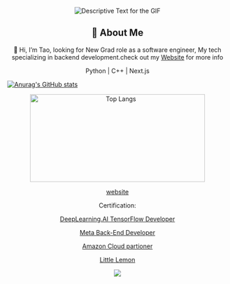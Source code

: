 

<div align="center">
    <p>
        <img src="URL_OF_YOUR_GIF.gif" alt="Descriptive Text for the GIF" />
    </p>
</div>

<div align="center">
    <h2>🚀 About Me</h2>
    <p>👋 Hi, I’m Tao, looking for New Grad role as a software engineer, My tech specializing in backend development.check out my <a href = "https://techtaohu.com/">Website</a> for more info </p>
    <p> Python | C++ | Next.js </p>
</div>

<!---
Talen-520/Talen-520 is a ✨ special ✨ repository because its `README.md` (this file) appears on your GitHub profile.
You can click the Preview link to take a look at your changes.
--->

[![Anurag's GitHub stats](https://github-readme-stats.vercel.app/api?username=Talen-520)](https://github.com/anuraghazra/github-readme-stats)

<div align="center">
  <a href="https://git.io/streak-stats">
    <img src="https://github-readme-stats.vercel.app/api/top-langs/?username=Talen-520&layout=compact&theme=vision-friendly-dark" alt="Top Langs" width="400" height="200" />
  </a>






[website](https://techtaohu.com/)


Certification:

[DeepLearning.AI TensorFlow Developer](https://www.coursera.org/account/accomplishments/professional-cert/JN6YURYEHD25)


[Meta Back-End Developer](https://www.credly.com/badges/2366cc64-675f-4f23-a45e-ede187918c75/linked_in_profile
)


[Amazon Cloud partioner](https://www.credly.com/badges/4b3c22ba-439c-41ee-95cd-7b93dc72e519/linked_in_profile
)


[Little Lemon](https://techtaohu.com/)


<a href="https://hits.seeyoufarm.com"><img src="https://hits.seeyoufarm.com/api/count/incr/badge.svg?url=https%3A%2F%2Fgithub.com%2FTalen-520%2Fhit-counter&count_bg=%2379C83D&title_bg=%23555555&icon=&icon_color=%23E7E7E7&title=Visitor&edge_flat=false"/></a>

